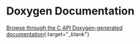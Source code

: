 # Doxygen Documentation

[Browse through the C API Doxygen-generated documentation](/api/doxygen/html/index.html){:target="_blank"}
